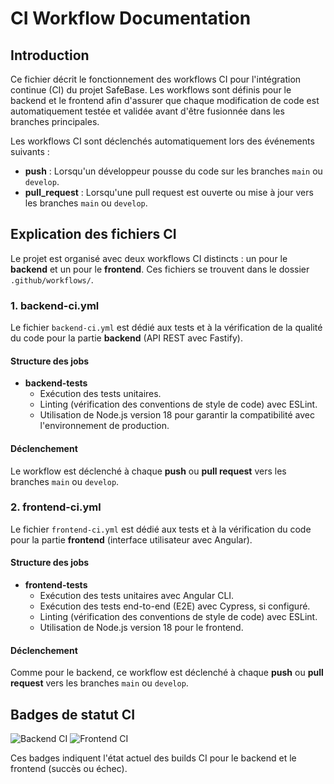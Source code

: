 # CI Workflow Documentation

## Introduction

Ce fichier décrit le fonctionnement des workflows CI pour l'intégration continue (CI) du projet SafeBase. Les workflows sont définis pour le backend et le frontend afin d'assurer que chaque modification de code est automatiquement testée et validée avant d'être fusionnée dans les branches principales.

Les workflows CI sont déclenchés automatiquement lors des événements suivants :

- **push** : Lorsqu'un développeur pousse du code sur les branches `main` ou `develop`.
- **pull_request** : Lorsqu'une pull request est ouverte ou mise à jour vers les branches `main` ou `develop`.

## Explication des fichiers CI

Le projet est organisé avec deux workflows CI distincts : un pour le **backend** et un pour le **frontend**. Ces fichiers se trouvent dans le dossier `.github/workflows/`.

### 1. **backend-ci.yml**

Le fichier `backend-ci.yml` est dédié aux tests et à la vérification de la qualité du code pour la partie **backend** (API REST avec Fastify).

#### Structure des jobs

- **backend-tests**
  - Exécution des tests unitaires.
  - Linting (vérification des conventions de style de code) avec ESLint.
  - Utilisation de Node.js version 18 pour garantir la compatibilité avec l'environnement de production.

#### Déclenchement

Le workflow est déclenché à chaque **push** ou **pull request** vers les branches `main` ou `develop`.

### 2. **frontend-ci.yml**

Le fichier `frontend-ci.yml` est dédié aux tests et à la vérification du code pour la partie **frontend** (interface utilisateur avec Angular).

#### Structure des jobs

- **frontend-tests**
  - Exécution des tests unitaires avec Angular CLI.
  - Exécution des tests end-to-end (E2E) avec Cypress, si configuré.
  - Linting (vérification des conventions de style de code) avec ESLint.
  - Utilisation de Node.js version 18 pour le frontend.

#### Déclenchement

Comme pour le backend, ce workflow est déclenché à chaque **push** ou **pull request** vers les branches `main` ou `develop`.

## Badges de statut CI

![Backend CI](https://github.com/benoit-bremaud/plateforme-safebase/actions/workflows/backend-ci.yml/badge.svg)
![Frontend CI](https://github.com/benoit-bremaud/plateforme-safebase/actions/workflows/frontend-ci.yml/badge.svg)

Ces badges indiquent l'état actuel des builds CI pour le backend et le frontend (succès ou échec).

